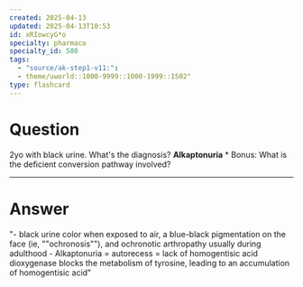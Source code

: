 ```yaml
---
created: 2025-04-13
updated: 2025-04-13T10:53
id: xRIowcyG*o
specialty: pharmaco
specialty_id: 580
tags:
  - "source/ak-step1-v11:": 
  - theme/uworld::1000-9999::1000-1999::1502"
type: flashcard
---
```


# Question
2yo with black urine. What's the diagnosis? **Alkaptonuria**  * Bonus: What is the deficient conversion pathway involved?

---

# Answer
"- black urine color when exposed to air, a blue-black pigmentation on the face (ie, ""ochronosis""), and ochronotic arthropathy usually during adulthood  - Alkaptonuria = autorecess = lack of homogentisic acid dioxygenase blocks the metabolism of tyrosine, leading to an accumulation of homogentisic acid"